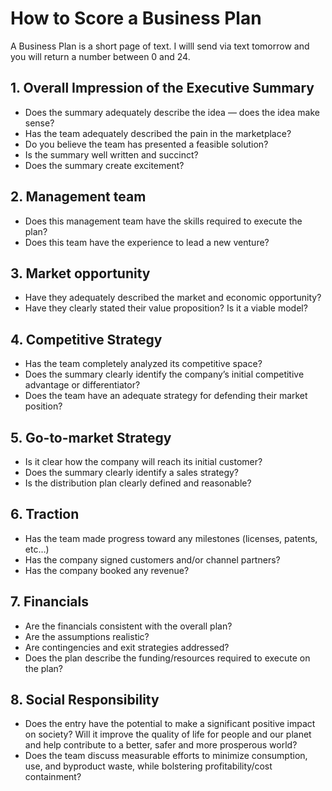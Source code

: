 <!-- numbers -->

# How to Score a Business Plan

A Business Plan is a short page of text. I willl send via text tomorrow and you will return a number between 0 and 24.

## 1. Overall Impression of the Executive Summary
* Does the summary adequately describe the idea — does the idea make sense?
* Has the team adequately described the pain in the marketplace?
* Do you believe the team has presented a feasible solution?
* Is the summary well written and succinct?
* Does the summary create excitement?

## 2. Management team
* Does this management team have the skills required to execute the plan?
* Does this team have the experience to lead a new venture?

## 3. Market opportunity
* Have they adequately described the market and economic opportunity?
* Have they clearly stated their value proposition? Is it a viable model?

## 4. Competitive Strategy
* Has the team completely analyzed its competitive space?
* Does the summary clearly identify the company’s initial competitive advantage or differentiator?
* Does the team have an adequate strategy for defending their market position?

## 5. Go-to-market Strategy
* Is it clear how the company will reach its initial customer?
* Does the summary clearly identify a sales strategy?
* Is the distribution plan clearly defined and reasonable?

## 6. Traction
* Has the team made progress toward any milestones (licenses, patents, etc…)
* Has the company signed customers and/or channel partners?
* Has the company booked any revenue?

## 7. Financials
* Are the financials consistent with the overall plan?
* Are the assumptions realistic?
* Are contingencies and exit strategies addressed?
* Does the plan describe the funding/resources required to execute on the plan?

## 8. Social Responsibility
* Does the entry have the potential to make a significant positive impact on society? Will it improve the quality of life for people and our planet and help contribute to a better, safer and more prosperous world?
* Does the team discuss measurable efforts to minimize consumption, use, and byproduct waste, while bolstering profitability/cost containment?
